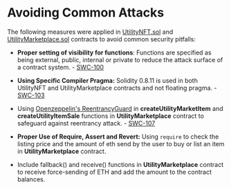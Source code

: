 # Avoiding Common Attacks

The following measures were applied in [UtilityNFT.sol](https://github.com/Utilitycoder/blockchain-developer-bootcamp-final-project/blob/main/contracts/UtilityNFT.sol) and [UtilityMarketplace.sol](https://github.com/Utilitycoder/blockchain-developer-bootcamp-final-project/blob/main/contracts/UtilityMarketplace.sol) contracts to avoid common security pitfalls:


- **Proper setting of visibility for functions**: Functions are specified as being external, public, internal or private to reduce the attack surface of a contract system. - [SWC-100](https://swcregistry.io/docs/SWC-100)


- **Using Specific Compiler Pragma:** Solidity 0.8.11 is used in both UtilityNFT and UtilityMarketplace contracts and not floating pragma. - [SWC-103](https://swcregistry.io/docs/SWC-103) 

- Using [Openzeppelin's ReentrancyGuard](https://github.com/OpenZeppelin/openzeppelin-contracts/blob/master/contracts/security/ReentrancyGuard.sol) in **createUtilityMarketItem** and **createUtilityItemSale** functions in **UtilityMarketplace** contract to safeguard against reentrancy attack. - [SWC-107](https://swcregistry.io/docs/SWC-107) 

- **Proper Use of Require, Assert and Revert:** Using `require` to check the listing price and the amount of eth send by the user to buy or list an item in **UtilityMarketplace** contract.

- Include fallback() and receive() functions in **UtilityMarketplace** contract to receive force-sending of ETH and add the amount to the contract balances.


